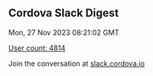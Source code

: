 ## Cordova Slack Digest
Mon, 27 Nov 2023 08:21:02 GMT

[User count: 4814](https://cordova.slack.com/)


Join the conversation at [slack.cordova.io](http://slack.cordova.io/)
